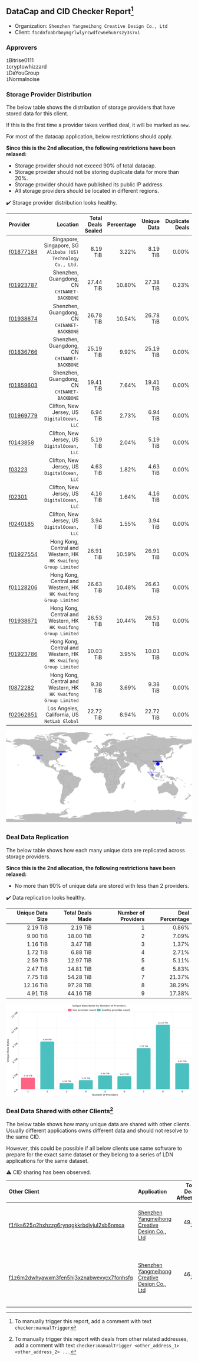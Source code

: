 ## DataCap and CID Checker Report[^1]
 - Organization: `Shenzhen Yangmeihong Creative Design Co., Ltd`
 - Client: `f1cdnfoabrboymgrlwlyrcwdfcw6ehu6rszy3s7xi`
### Approvers
`1`Bitrise0111<br/>`1`cryptowhizzard<br/>`1`DaYouGroup<br/>`1`Normalnoise

### Storage Provider Distribution
The below table shows the distribution of storage providers that have stored data for this client.

If this is the first time a provider takes verified deal, it will be marked as `new`.

For most of the datacap application, below restrictions should apply.

**Since this is the 2nd allocation, the following restrictions have been relaxed:**
 - Storage provider should not exceed 90% of total datacap.
 - Storage provider should not be storing duplicate data for more than 20%.
 - Storage provider should have published its public IP address.
 - All storage providers should be located in different regions.

✔️ Storage provider distribution looks healthy.

| Provider                                              |                                                           Location | Total Deals Sealed | Percentage | Unique Data | Duplicate Deals |
| :---------------------------------------------------- | -----------------------------------------------------------------: | -----------------: | ---------: | ----------: | --------------: |
| [f01877184](https://filfox.info/en/address/f01877184) |   Singapore, Singapore, SG<br/>`Alibaba (US) Technology Co., Ltd.` |           8.19 TiB |      3.22% |    8.19 TiB |           0.00% |
| [f01923787](https://filfox.info/en/address/f01923787) |                    Shenzhen, Guangdong, CN<br/>`CHINANET-BACKBONE` |          27.44 TiB |     10.80% |   27.38 TiB |           0.23% |
| [f01938674](https://filfox.info/en/address/f01938674) |                    Shenzhen, Guangdong, CN<br/>`CHINANET-BACKBONE` |          26.78 TiB |     10.54% |   26.78 TiB |           0.00% |
| [f01836766](https://filfox.info/en/address/f01836766) |                    Shenzhen, Guangdong, CN<br/>`CHINANET-BACKBONE` |          25.19 TiB |      9.92% |   25.19 TiB |           0.00% |
| [f01859603](https://filfox.info/en/address/f01859603) |                    Shenzhen, Guangdong, CN<br/>`CHINANET-BACKBONE` |          19.41 TiB |      7.64% |   19.41 TiB |           0.00% |
| [f01969779](https://filfox.info/en/address/f01969779) |                    Clifton, New Jersey, US<br/>`DigitalOcean, LLC` |           6.94 TiB |      2.73% |    6.94 TiB |           0.00% |
| [f0143858](https://filfox.info/en/address/f0143858)   |                    Clifton, New Jersey, US<br/>`DigitalOcean, LLC` |           5.19 TiB |      2.04% |    5.19 TiB |           0.00% |
| [f03223](https://filfox.info/en/address/f03223)       |                    Clifton, New Jersey, US<br/>`DigitalOcean, LLC` |           4.63 TiB |      1.82% |    4.63 TiB |           0.00% |
| [f02301](https://filfox.info/en/address/f02301)       |                    Clifton, New Jersey, US<br/>`DigitalOcean, LLC` |           4.16 TiB |      1.64% |    4.16 TiB |           0.00% |
| [f0240185](https://filfox.info/en/address/f0240185)   |                    Clifton, New Jersey, US<br/>`DigitalOcean, LLC` |           3.94 TiB |      1.55% |    3.94 TiB |           0.00% |
| [f01927554](https://filfox.info/en/address/f01927554) | Hong Kong, Central and Western, HK<br/>`HK Kwaifong Group Limited` |          26.91 TiB |     10.59% |   26.91 TiB |           0.00% |
| [f01128206](https://filfox.info/en/address/f01128206) | Hong Kong, Central and Western, HK<br/>`HK Kwaifong Group Limited` |          26.63 TiB |     10.48% |   26.63 TiB |           0.00% |
| [f01938671](https://filfox.info/en/address/f01938671) | Hong Kong, Central and Western, HK<br/>`HK Kwaifong Group Limited` |          26.53 TiB |     10.44% |   26.53 TiB |           0.00% |
| [f01923786](https://filfox.info/en/address/f01923786) | Hong Kong, Central and Western, HK<br/>`HK Kwaifong Group Limited` |          10.03 TiB |      3.95% |   10.03 TiB |           0.00% |
| [f0872282](https://filfox.info/en/address/f0872282)   | Hong Kong, Central and Western, HK<br/>`HK Kwaifong Group Limited` |           9.38 TiB |      3.69% |    9.38 TiB |           0.00% |
| [f02062851](https://filfox.info/en/address/f02062851) |                    Los Angeles, California, US<br/>`NetLab Global` |          22.72 TiB |      8.94% |   22.72 TiB |           0.00% |

<img src="https://raw.githubusercontent.com/data-preservation-programs/filplus-checker-assets/main/filecoin-project/filecoin-plus-large-datasets/issues/1411/1687312545167.png"/>

### Deal Data Replication
The below table shows how each many unique data are replicated across storage providers.


**Since this is the 2nd allocation, the following restrictions have been relaxed:**
- No more than 90% of unique data are stored with less than 2 providers.

✔️ Data replication looks healthy.

| Unique Data Size | Total Deals Made | Number of Providers | Deal Percentage |
| ---------------: | ---------------: | ------------------: | --------------: |
|         2.19 TiB |         2.19 TiB |                   1 |           0.86% |
|         9.00 TiB |        18.00 TiB |                   2 |           7.09% |
|         1.16 TiB |         3.47 TiB |                   3 |           1.37% |
|         1.72 TiB |         6.88 TiB |                   4 |           2.71% |
|         2.59 TiB |        12.97 TiB |                   5 |           5.11% |
|         2.47 TiB |        14.81 TiB |                   6 |           5.83% |
|         7.75 TiB |        54.28 TiB |                   7 |          21.37% |
|        12.16 TiB |        97.28 TiB |                   8 |          38.29% |
|         4.91 TiB |        44.16 TiB |                   9 |          17.38% |

<img src="https://raw.githubusercontent.com/data-preservation-programs/filplus-checker-assets/main/filecoin-project/filecoin-plus-large-datasets/issues/1411/1687312545959.png"/>

### Deal Data Shared with other Clients[^3]
The below table shows how many unique data are shared with other clients.
Usually different applications owns different data and should not resolve to the same CID.

However, this could be possible if all below clients use same software to prepare for the exact same dataset or they belong to a series of LDN applications for the same dataset.

⚠️ CID sharing has been observed.

| Other Client                                                                                                          | Application                                                                                                                    | Total Deals Affected | Unique CIDs | Approvers                                                                                                                                         |
| :-------------------------------------------------------------------------------------------------------------------- | :----------------------------------------------------------------------------------------------------------------------------- | -------------------: | ----------: | :------------------------------------------------------------------------------------------------------------------------------------------------ |
| [f1fiks625q2hxhzzg6rynqgkkrbdjvjul2sb6nmoa](https://filfox.info/en/address/f1fiks625q2hxhzzg6rynqgkkrbdjvjul2sb6nmoa) | [Shenzhen Yangmeihong Creative Design Co\., Ltd](https://github.com/filecoin-project/filecoin-plus-large-datasets/issues/1412) |            49.34 TiB |         300 | `2`bq1024<br/>`1`DaYouGroup<br/>`1`newwebgroup<br/>`1`nj-steve<br/>`2`Normalnoise<br/>`1`stcouldlisa<br/>`1`zcfil                                 |
| [f1z6m2dwhyawxm3fen5hj3xznabwevycx7fonhsfq](https://filfox.info/en/address/f1z6m2dwhyawxm3fen5hj3xznabwevycx7fonhsfq) | [Shenzhen Yangmeihong Creative Design Co\., Ltd](https://github.com/filecoin-project/filecoin-plus-large-datasets/issues/1413) |            46.00 TiB |         300 | `1`Bitrise0111<br/>`1`DaYouGroup<br/>`1`ipollo00<br/>`2`Normalnoise<br/>`1`stcouldlisa<br/>`1`sxxfuture-official<br/>`1`woshidama323<br/>`1`zcfil |

[^1]: To manually trigger this report, add a comment with text `checker:manualTrigger`

[^2]: Deals from those addresses are combined into this report as they are specified with `checker:manualTrigger`

[^3]: To manually trigger this report with deals from other related addresses, add a comment with text `checker:manualTrigger <other_address_1> <other_address_2> ...`
